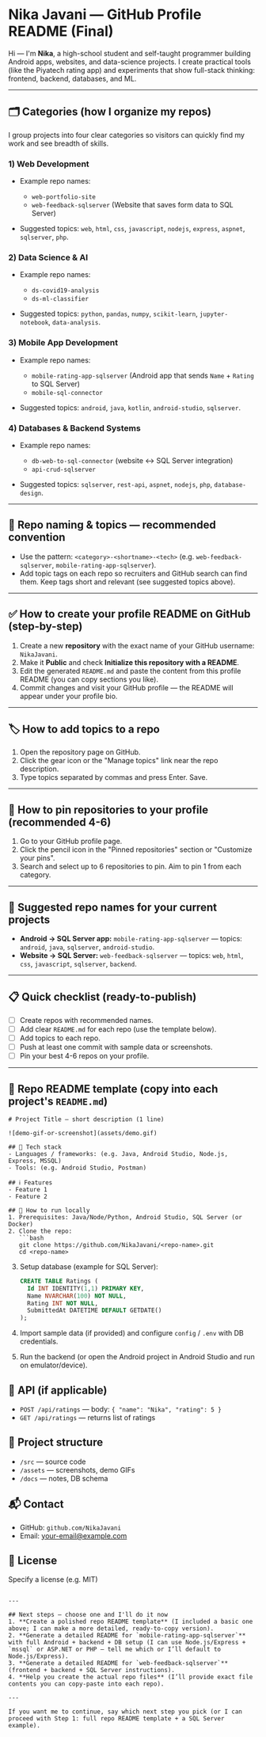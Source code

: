 # Nika Javani — GitHub Profile README (Final)

Hi — I'm **Nika**, a high-school student and self-taught programmer building Android apps, websites, and data-science projects. I create practical tools (like the Piyatech rating app) and experiments that show full-stack thinking: frontend, backend, databases, and ML.

---

## 🗂️ Categories (how I organize my repos)

I group projects into four clear categories so visitors can quickly find my work and see breadth of skills.

### 1) Web Development

* Example repo names:

  * `web-portfolio-site`
  * `web-feedback-sqlserver` (Website that saves form data to SQL Server)
* Suggested topics: `web`, `html`, `css`, `javascript`, `nodejs`, `express`, `aspnet`, `sqlserver`, `php`.

### 2) Data Science & AI

* Example repo names:

  * `ds-covid19-analysis`
  * `ds-ml-classifier`
* Suggested topics: `python`, `pandas`, `numpy`, `scikit-learn`, `jupyter-notebook`, `data-analysis`.

### 3) Mobile App Development

* Example repo names:

  * `mobile-rating-app-sqlserver` (Android app that sends `Name` + `Rating` to SQL Server)
  * `mobile-sql-connector`
* Suggested topics: `android`, `java`, `kotlin`, `android-studio`, `sqlserver`.

### 4) Databases & Backend Systems

* Example repo names:

  * `db-web-to-sql-connector` (website ↔ SQL Server integration)
  * `api-crud-sqlserver`
* Suggested topics: `sqlserver`, `rest-api`, `aspnet`, `nodejs`, `php`, `database-design`.

---

## 🔧 Repo naming & topics — recommended convention

* Use the pattern: `<category>-<shortname>-<tech>` (e.g. `web-feedback-sqlserver`, `mobile-rating-app-sqlserver`).
* Add topic tags on each repo so recruiters and GitHub search can find them. Keep tags short and relevant (see suggested topics above).

---

## ✅ How to create your profile README on GitHub (step-by-step)

1. Create a new **repository** with the exact name of your GitHub username: `NikaJavani`.
2. Make it **Public** and check **Initialize this repository with a README**.
3. Edit the generated `README.md` and paste the content from this profile README (you can copy sections you like).
4. Commit changes and visit your GitHub profile — the README will appear under your profile bio.

---

## 🏷️ How to add topics to a repo

1. Open the repository page on GitHub.
2. Click the gear icon or the "Manage topics" link near the repo description.
3. Type topics separated by commas and press Enter. Save.

---

## 📌 How to pin repositories to your profile (recommended 4-6)

1. Go to your GitHub profile page.
2. Click the pencil icon in the "Pinned repositories" section or "Customize your pins".
3. Search and select up to 6 repositories to pin. Aim to pin 1 from each category.

---

## 🔁 Suggested repo names for your current projects

* **Android → SQL Server app:** `mobile-rating-app-sqlserver` — topics: `android`, `java`, `sqlserver`, `android-studio`.
* **Website → SQL Server:** `web-feedback-sqlserver` — topics: `web`, `html`, `css`, `javascript`, `sqlserver`, `backend`.

---

## 📋 Quick checklist (ready-to-publish)

* [ ] Create repos with recommended names.
* [ ] Add clear `README.md` for each repo (use the template below).
* [ ] Add topics to each repo.
* [ ] Push at least one commit with sample data or screenshots.
* [ ] Pin your best 4-6 repos on your profile.

---

## 📄 Repo README template (copy into each project's `README.md`)

````
# Project Title — short description (1 line)

![demo-gif-or-screenshot](assets/demo.gif)

## 🔧 Tech stack
- Languages / frameworks: (e.g. Java, Android Studio, Node.js, Express, MSSQL)
- Tools: (e.g. Android Studio, Postman)

## ℹ️ Features
- Feature 1
- Feature 2

## 🚀 How to run locally
1. Prerequisites: Java/Node/Python, Android Studio, SQL Server (or Docker)
2. Clone the repo:
   ```bash
   git clone https://github.com/NikaJavani/<repo-name>.git
   cd <repo-name>
````

3. Setup database (example for SQL Server):

   ```sql
   CREATE TABLE Ratings (
     Id INT IDENTITY(1,1) PRIMARY KEY,
     Name NVARCHAR(100) NOT NULL,
     Rating INT NOT NULL,
     SubmittedAt DATETIME DEFAULT GETDATE()
   );
   ```
4. Import sample data (if provided) and configure `config` / `.env` with DB credentials.
5. Run the backend (or open the Android project in Android Studio and run on emulator/device).

## 🧪 API (if applicable)

* `POST /api/ratings` — body: `{ "name": "Nika", "rating": 5 }`
* `GET /api/ratings` — returns list of ratings

## 📁 Project structure

* `/src` — source code
* `/assets` — screenshots, demo GIFs
* `/docs` — notes, DB schema

## 📬 Contact

* GitHub: `github.com/NikaJavani`
* Email: [your-email@example.com](mailto:your-email@example.com)

## 📝 License

Specify a license (e.g. MIT)

```

---

## Next steps — choose one and I'll do it now
1. **Create a polished repo README template** (I included a basic one above; I can make a more detailed, ready-to-copy version).
2. **Generate a detailed README for `mobile-rating-app-sqlserver`** with full Android + backend + DB setup (I can use Node.js/Express + `mssql` or ASP.NET or PHP — tell me which or I’ll default to Node.js/Express).
3. **Generate a detailed README for `web-feedback-sqlserver`** (frontend + backend + SQL Server instructions).
4. **Help you create the actual repo files** (I’ll provide exact file contents you can copy-paste into each repo).

---

If you want me to continue, say which next step you pick (or I can proceed with Step 1: full repo README template + a SQL Server example).

```
